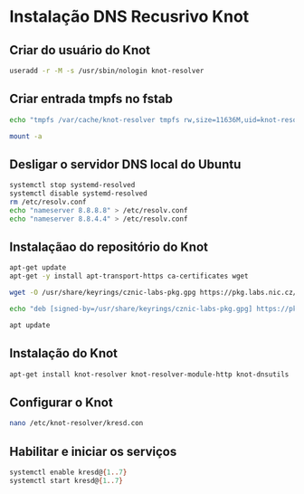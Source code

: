 # Instalação DNS Recusrivo Knot
## Criar do usuário do Knot
```bash
useradd -r -M -s /usr/sbin/nologin knot-resolver
```
## Criar entrada tmpfs no fstab
```bash
echo "tmpfs /var/cache/knot-resolver tmpfs rw,size=11636M,uid=knot-resolver,gid=knot-resolver,nosuid,nodev,noexec,mode=0700 0 0" | tee -a /etc/fstab

mount -a
```

## Desligar o servidor DNS local do Ubuntu
```bash
systemctl stop systemd-resolved
systemctl disable systemd-resolved
rm /etc/resolv.conf
echo "nameserver 8.8.8.8" > /etc/resolv.conf
echo "nameserver 8.8.4.4" > /etc/resolv.conf
```

## Instalaçãao do repositório do Knot
```bash
apt-get update
apt-get -y install apt-transport-https ca-certificates wget

wget -O /usr/share/keyrings/cznic-labs-pkg.gpg https://pkg.labs.nic.cz/gpg

echo "deb [signed-by=/usr/share/keyrings/cznic-labs-pkg.gpg] https://pkg.labs.nic.cz/knot-resolver jammy main" > /etc/apt/sources.list.d/cznic-labs-knot-resolver.list 

apt update
```

## Instalação do Knot
```bash
apt-get install knot-resolver knot-resolver-module-http knot-dnsutils
```

## Configurar o Knot
```bash
nano /etc/knot-resolver/kresd.con
```

## Habilitar e iniciar os serviços
```bash
systemctl enable kresd@{1..7}
systemctl start kresd@{1..7}
```